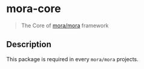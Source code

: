 # mora-core

> The Core of [mora/mora](https://github.com/SandratraRM/mora-mora) framework

## Description

This package is required in every `mora/mora` projects.